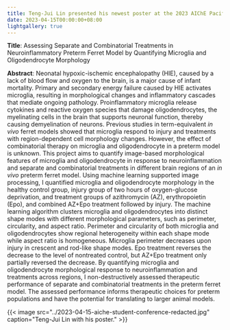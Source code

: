 ```yaml
---
title: Teng-Jui Lin presented his newest poster at the 2023 AIChE Pacific Northwest Student Regional Conference.
date: 2023-04-15T00:00:00+08:00
lightgallery: true
---
```


**Title**: Assessing Separate and Combinatorial Treatments in Neuroinflammatory Preterm Ferret Model by Quantifying Microglia and Oligodendrocyte Morphology

**Abstract**: Neonatal hypoxic-ischemic encephalopathy (HIE), caused by a lack of blood flow and oxygen to the brain, is a major cause of infant mortality. Primary and secondary energy failure caused by HIE activates microglia, resulting in morphological changes and inflammatory cascades that mediate ongoing pathology. Proinflammatory microglia release cytokines and reactive oxygen species that damage oligodendrocytes, the myelinating cells in the brain that supports neuronal function, thereby causing demyelination of neurons. Previous studies in term-equivalent *in vivo* ferret models showed that microglia respond to injury and treatments with region-dependent cell morphology changes. However, the effect of combinatorial therapy on microglia and oligodendrocyte in a preterm model is unknown. This project aims to quantify image-based morphological features of microglia and oligodendrocyte in response to neuroinflammation and separate and combinatorial treatments in different brain regions of an *in vivo* preterm ferret model. Using machine learning supported image processing, I quantified microglia and oligodendrocyte morphology in the healthy control group, injury group of two hours of oxygen-glucose deprivation, and treatment groups of azithromycin (AZ), erythropoietin (Epo), and combined AZ+Epo treatment followed by injury. The machine learning algorithm clusters microglia and oligodendrocytes into distinct shape modes with different morphological parameters, such as perimeter, circularity, and aspect ratio. Perimeter and circularity of both microglia and oligodendrocytes show regional heterogeneity within each shape mode while aspect ratio is homogeneous. Microglia perimeter decreases upon injury in crescent and rod-like shape modes. Epo treatment reverses the decrease to the level of nontreated control, but AZ+Epo treatment only partially reversed the decrease. By quantifying microglia and oligodendrocyte morphological response to neuroinflammation and treatments across regions, I non-destructively assessed therapeutic performance of separate and combinatorial treatments in the preterm ferret model. The assessed performance informs therapeutic choices for preterm populations and have the potential for translating to larger animal models.

{{< image src="../2023-04-15-aiche-student-conference-redacted.jpg" caption="Teng-Jui Lin with his poster." >}}
